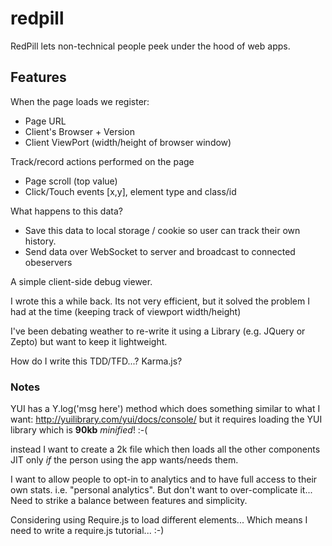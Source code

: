 redpill
=======

RedPill lets non-technical people peek under the hood of web apps.

## Features

When the page loads we register:

- Page URL
- Client's Browser + Version
- Client ViewPort (width/height of browser window)

Track/record actions performed on the page

- Page scroll (top value)
- Click/Touch events [x,y], element type and class/id

What happens to this data?

- Save this data to local storage / cookie so user can track their own history.
- Send data over WebSocket to server and broadcast to connected obeservers




A simple client-side debug viewer.

I wrote this a while back. Its not very efficient, 
but it solved the problem I had at the time 
(keeping track of viewport width/height)

I've been debating weather to re-write it using a Library 
(e.g. JQuery or Zepto) but want to keep it lightweight.

How do I write this TDD/TFD...? Karma.js?


### Notes

YUI has a Y.log('msg here') method which does something 
similar to what I want: http://yuilibrary.com/yui/docs/console/
but it requires loading the YUI library which is **90kb** *minified*! :-(

instead I want to create a 2k file which then loads all the other 
components JIT only *if* the person using the app wants/needs them.

I want to allow people to opt-in to analytics and to have full access to their
own stats. i.e. "personal analytics".
But don't want to over-complicate it...
Need to strike a balance between features and simplicity.

Considering using Require.js to load different elements...
Which means I need to write a require.js tutorial... :-)